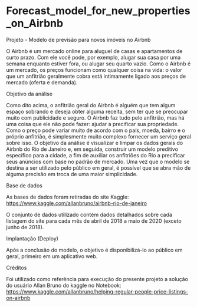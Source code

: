 # Forecast_model_for_new_properties_on_Airbnb

Projeto - Modelo de previsão para novos imóveis no Airbnb

O Airbnb é um mercado online para aluguel de casas e apartamentos de curto prazo. Com ele você pode, por exemplo, alugar sua casa por uma semana enquanto estiver fora, ou alugar seu quarto vazio. Como o Airbnb é um mercado, os preços funcionam como qualquer coisa na vida: o valor que um anfitrião geralmente cobra está intimamente ligado aos preços de mercado (oferta e demanda). 

Objetivo da análise

Como dito acima, o anfitrião geral do Airbnb é alguém que tem algum espaço sobrando e deseja obter alguma receita, sem ter que se preocupar muito com publicidade e seguro. O Airbnb faz tudo pelo anfitrião, mas há uma coisa que ele não pode fazer: ajudar a precificar sua propriedade. Como o preço pode variar muito de acordo com o país, moeda, bairro e o próprio anfitrião, é simplesmente muito complexo fornecer um serviço geral sobre isso.
O objetivo da análise é visualizar e limpar os dados gerais do Airbnb do Rio de Janeiro e, em seguida, construir um modelo preditivo específico para a cidade, a fim de auxiliar os anfitriões do Rio a precificar seus anúncios com base no padrão de mercado.
Uma vez que o modelo se destina a ser utilizado pelo público em geral, é possível que se abra mão de alguma precisão em troca de uma maior simplicidade.

Base de dados

As bases de dados foram retiradas do site Kaggle: 
https://www.kaggle.com/allanbruno/airbnb-rio-de-janeiro

O conjunto de dados utilizado contém dados detalhados sobre cada listagem do site para cada mês de abril de 2018 a maio de 2020 (exceto junho de 2018).

Implantação (Deploy)

Após a conclusão do modelo, o objetivo é disponibilizá-lo ao público em geral, primeiro em um aplicativo web.

Créditos

Foi utilizado como referência para execução do presente projeto a solução do usuário Allan Bruno do kaggle no Notebook: 
https://www.kaggle.com/allanbruno/helping-regular-people-price-listings-on-airbnb


